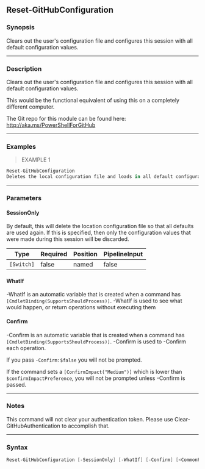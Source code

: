 Reset-GitHubConfiguration
-------------------------

### Synopsis
Clears out the user's configuration file and configures this session with all default
configuration values.

---

### Description

Clears out the user's configuration file and configures this session with all default
configuration values.

This would be the functional equivalent of using this on a completely different computer.

The Git repo for this module can be found here: http://aka.ms/PowerShellForGitHub

---

### Examples
> EXAMPLE 1

```PowerShell
Reset-GitHubConfiguration
Deletes the local configuration file and loads in all default configuration values.
```

---

### Parameters
#### **SessionOnly**
By default, this will delete the location configuration file so that all defaults are used
again.  If this is specified, then only the configuration values that were made during
this session will be discarded.

|Type      |Required|Position|PipelineInput|
|----------|--------|--------|-------------|
|`[Switch]`|false   |named   |false        |

#### **WhatIf**
-WhatIf is an automatic variable that is created when a command has ```[CmdletBinding(SupportsShouldProcess)]```.
-WhatIf is used to see what would happen, or return operations without executing them
#### **Confirm**
-Confirm is an automatic variable that is created when a command has ```[CmdletBinding(SupportsShouldProcess)]```.
-Confirm is used to -Confirm each operation.

If you pass ```-Confirm:$false``` you will not be prompted.

If the command sets a ```[ConfirmImpact("Medium")]``` which is lower than ```$confirmImpactPreference```, you will not be prompted unless -Confirm is passed.

---

### Notes
This command will not clear your authentication token.
Please use Clear-GitHubAuthentication to accomplish that.

---

### Syntax
```PowerShell
Reset-GitHubConfiguration [-SessionOnly] [-WhatIf] [-Confirm] [<CommonParameters>]
```
